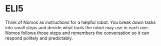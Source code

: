 # ELI5

Think of Nomos as instructions for a helpful robot. You break down tasks into small steps and decide what tools the robot may use in each one. Nomos follows those steps and remembers the conversation so it can respond politely and predictably.
